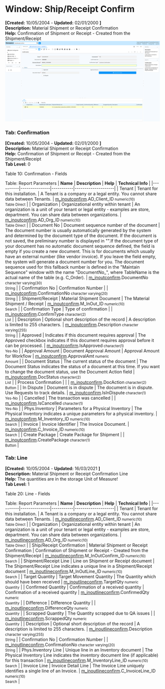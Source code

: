 # Window: Ship/Receipt Confirm

**[Created:** 10/05/2004 - **Updated:** 02/01/2000 **]**  
**Description:** Material Shipment or Receipt Confirmation  
**Help:** Confirmation of Shipment or Receipt - Created from the Shipment/Receipt  
![](/img/docs/manual/ShipReceiptConfirm-Window_iDempiere_v12.0.0.png)

### Tab: Confirmation

**[Created:** 10/05/2004 - **Updated:** 02/01/2000 **]**   
**Description:** Material Shipment or Receipt Confirmation  
**Help:** Confirmation of Shipment or Receipt - Created from the Shipment/Receipt  
**Tab Level:** 0

Table 10: Confirmation - Fields 

Table: Report Parameters
| **Name** | **Description** | **Help** | **Technical Info** |
|----------|---------------|-----------|--------------------|
| Tenant | Tenant for this installation. | A Tenant is a company or a legal entity. You cannot share data between Tenants. | [m_inoutconfirm](https://idempiere-schemaspy.muriloht.com/adempiere/tables/m_inoutconfirm.html).AD_Client_ID<small> numeric(10) <br/> Table Direct</small> | 
| Organization | Organizational entity within tenant | An organization is a unit of your tenant or legal entity - examples are store, department. You can share data between organizations. | [m_inoutconfirm](https://idempiere-schemaspy.muriloht.com/adempiere/tables/m_inoutconfirm.html).AD_Org_ID<small> numeric(10) <br/> Table Direct</small> | 
| Document No | Document sequence number of the document | The document number is usually automatically generated by the system and determined by the document type of the document. If the document is not saved, the preliminary number is displayed in &quot;&quot;.If the document type of your document has no automatic document sequence defined, the field is empty if you create a new document. This is for documents which usually have an external number (like vendor invoice).  If you leave the field empty, the system will generate a document number for you. The document sequence used for this fallback number is defined in the &quot;Maintain Sequence&quot; window with the name &quot;DocumentNo_&quot;, where TableName is the actual name of the table (e.g. C_Order). | [m_inoutconfirm](https://idempiere-schemaspy.muriloht.com/adempiere/tables/m_inoutconfirm.html).DocumentNo<small> character varying(30) <br/> String</small> | 
| Confirmation No | Confirmation Number |  | [m_inoutconfirm](https://idempiere-schemaspy.muriloht.com/adempiere/tables/m_inoutconfirm.html).ConfirmationNo<small> character varying(20) <br/> String</small> | 
| Shipment/Receipt | Material Shipment Document | The Material Shipment / Receipt | [m_inoutconfirm](https://idempiere-schemaspy.muriloht.com/adempiere/tables/m_inoutconfirm.html).M_InOut_ID<small> numeric(10) <br/> Search</small> | 
| Confirmation Type | Type of confirmation |  | [m_inoutconfirm](https://idempiere-schemaspy.muriloht.com/adempiere/tables/m_inoutconfirm.html).ConfirmType<small> character(2) <br/> List</small> | 
| Description | Optional short description of the record | A description is limited to 255 characters. | [m_inoutconfirm](https://idempiere-schemaspy.muriloht.com/adempiere/tables/m_inoutconfirm.html).Description<small> character varying(255) <br/> String</small> | 
| Approved | Indicates if this document requires approval | The Approved checkbox indicates if this document requires approval before it can be processed. | [m_inoutconfirm](https://idempiere-schemaspy.muriloht.com/adempiere/tables/m_inoutconfirm.html).IsApproved<small> character(1) <br/> Yes-No</small> | 
| Approval Amount | Document Approval Amount | Approval Amount for Workflow | [m_inoutconfirm](https://idempiere-schemaspy.muriloht.com/adempiere/tables/m_inoutconfirm.html).ApprovalAmt<small> numeric <br/> Amount</small> | 
| Document Status | The current status of the document | The Document Status indicates the status of a document at this time.  If you want to change the document status, use the Document Action field | [m_inoutconfirm](https://idempiere-schemaspy.muriloht.com/adempiere/tables/m_inoutconfirm.html).DocStatus<small> character(2) <br/> List</small> | 
| Process Confirmation |  |  | [m_inoutconfirm](https://idempiere-schemaspy.muriloht.com/adempiere/tables/m_inoutconfirm.html).DocAction<small> character(2) <br/> Button</small> | 
| In Dispute | Document is in dispute | The document is in dispute. Use Requests to track details. | [m_inoutconfirm](https://idempiere-schemaspy.muriloht.com/adempiere/tables/m_inoutconfirm.html).IsInDispute<small> character(1) <br/> Yes-No</small> | 
| Cancelled | The transaction was cancelled |  | [m_inoutconfirm](https://idempiere-schemaspy.muriloht.com/adempiere/tables/m_inoutconfirm.html).IsCancelled<small> character(1) <br/> Yes-No</small> | 
| Phys.Inventory | Parameters for a Physical Inventory | The Physical Inventory indicates a unique parameters for a physical inventory. | [m_inoutconfirm](https://idempiere-schemaspy.muriloht.com/adempiere/tables/m_inoutconfirm.html).M_Inventory_ID<small> numeric(10) <br/> Search</small> | 
| Invoice | Invoice Identifier | The Invoice Document. | [m_inoutconfirm](https://idempiere-schemaspy.muriloht.com/adempiere/tables/m_inoutconfirm.html).C_Invoice_ID<small> numeric(10) <br/> Search</small> | 
| Create Package | Create Package for Shipment |  | [m_inoutconfirm](https://idempiere-schemaspy.muriloht.com/adempiere/tables/m_inoutconfirm.html).CreatePackage<small> character(1) <br/> Button</small> | 


### Tab: Line

**[Created:** 10/05/2004 - **Updated:** 16/03/2021 **]**   
**Description:** Material Shipment or Receipt Confirmation Line  
**Help:** The quantities are in the storage Unit of Measure!  
**Tab Level:** 1

Table 20: Line - Fields 

Table: Report Parameters
| **Name** | **Description** | **Help** | **Technical Info** |
|----------|---------------|-----------|--------------------|
| Tenant | Tenant for this installation. | A Tenant is a company or a legal entity. You cannot share data between Tenants. | [m_inoutlineconfirm](https://idempiere-schemaspy.muriloht.com/adempiere/tables/m_inoutlineconfirm.html).AD_Client_ID<small> numeric(10) <br/> Table Direct</small> | 
| Organization | Organizational entity within tenant | An organization is a unit of your tenant or legal entity - examples are store, department. You can share data between organizations. | [m_inoutlineconfirm](https://idempiere-schemaspy.muriloht.com/adempiere/tables/m_inoutlineconfirm.html).AD_Org_ID<small> numeric(10) <br/> Table Direct</small> | 
| Ship/Receipt Confirmation | Material Shipment or Receipt Confirmation | Confirmation of Shipment or Receipt - Created from the Shipment/Receipt | [m_inoutlineconfirm](https://idempiere-schemaspy.muriloht.com/adempiere/tables/m_inoutlineconfirm.html).M_InOutConfirm_ID<small> numeric(10) <br/> Search</small> | 
| Shipment/Receipt Line | Line on Shipment or Receipt document | The Shipment/Receipt Line indicates a unique line in a Shipment/Receipt document | [m_inoutlineconfirm](https://idempiere-schemaspy.muriloht.com/adempiere/tables/m_inoutlineconfirm.html).M_InOutLine_ID<small> numeric(10) <br/> Search</small> | 
| Target Quantity | Target Movement Quantity | The Quantity which should have been received | [m_inoutlineconfirm](https://idempiere-schemaspy.muriloht.com/adempiere/tables/m_inoutlineconfirm.html).TargetQty<small> numeric <br/> Quantity</small> | 
| Confirmed Quantity | Confirmation of a received quantity | Confirmation of a received quantity | [m_inoutlineconfirm](https://idempiere-schemaspy.muriloht.com/adempiere/tables/m_inoutlineconfirm.html).ConfirmedQty<small> numeric <br/> Quantity</small> | 
| Difference | Difference Quantity |  | [m_inoutlineconfirm](https://idempiere-schemaspy.muriloht.com/adempiere/tables/m_inoutlineconfirm.html).DifferenceQty<small> numeric <br/> Quantity</small> | 
| Scrapped Quantity | The Quantity scrapped due to QA issues |  | [m_inoutlineconfirm](https://idempiere-schemaspy.muriloht.com/adempiere/tables/m_inoutlineconfirm.html).ScrappedQty<small> numeric <br/> Quantity</small> | 
| Description | Optional short description of the record | A description is limited to 255 characters. | [m_inoutlineconfirm](https://idempiere-schemaspy.muriloht.com/adempiere/tables/m_inoutlineconfirm.html).Description<small> character varying(255) <br/> String</small> | 
| Confirmation No | Confirmation Number |  | [m_inoutlineconfirm](https://idempiere-schemaspy.muriloht.com/adempiere/tables/m_inoutlineconfirm.html).ConfirmationNo<small> character varying(20) <br/> String</small> | 
| Phys.Inventory Line | Unique line in an Inventory document | The Physical Inventory Line indicates the inventory document line (if applicable) for this transaction | [m_inoutlineconfirm](https://idempiere-schemaspy.muriloht.com/adempiere/tables/m_inoutlineconfirm.html).M_InventoryLine_ID<small> numeric(10) <br/> Search</small> | 
| Invoice Line | Invoice Detail Line | The Invoice Line uniquely identifies a single line of an Invoice. | [m_inoutlineconfirm](https://idempiere-schemaspy.muriloht.com/adempiere/tables/m_inoutlineconfirm.html).C_InvoiceLine_ID<small> numeric(10) <br/> Search</small> | 


